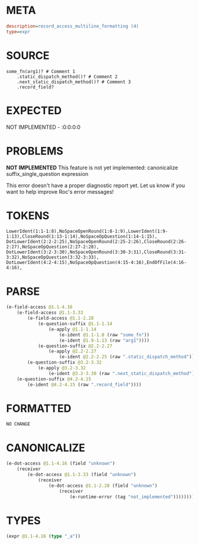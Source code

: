 # META
~~~ini
description=record_access_multiline_formatting (4)
type=expr
~~~
# SOURCE
~~~roc
some_fn(arg1)? # Comment 1
	.static_dispatch_method()? # Comment 2
	.next_static_dispatch_method()? # Comment 3
	.record_field?
~~~
# EXPECTED
NOT IMPLEMENTED - :0:0:0:0
# PROBLEMS
**NOT IMPLEMENTED**
This feature is not yet implemented: canonicalize suffix_single_question expression

This error doesn't have a proper diagnostic report yet. Let us know if you want to help improve Roc's error messages!

# TOKENS
~~~zig
LowerIdent(1:1-1:8),NoSpaceOpenRound(1:8-1:9),LowerIdent(1:9-1:13),CloseRound(1:13-1:14),NoSpaceOpQuestion(1:14-1:15),
DotLowerIdent(2:2-2:25),NoSpaceOpenRound(2:25-2:26),CloseRound(2:26-2:27),NoSpaceOpQuestion(2:27-2:28),
DotLowerIdent(3:2-3:30),NoSpaceOpenRound(3:30-3:31),CloseRound(3:31-3:32),NoSpaceOpQuestion(3:32-3:33),
DotLowerIdent(4:2-4:15),NoSpaceOpQuestion(4:15-4:16),EndOfFile(4:16-4:16),
~~~
# PARSE
~~~clojure
(e-field-access @1.1-4.16
	(e-field-access @1.1-3.33
		(e-field-access @1.1-2.28
			(e-question-suffix @1.1-1.14
				(e-apply @1.1-1.14
					(e-ident @1.1-1.8 (raw "some_fn"))
					(e-ident @1.9-1.13 (raw "arg1"))))
			(e-question-suffix @2.2-2.27
				(e-apply @2.2-2.27
					(e-ident @2.2-2.25 (raw ".static_dispatch_method")))))
		(e-question-suffix @3.2-3.32
			(e-apply @3.2-3.32
				(e-ident @3.2-3.30 (raw ".next_static_dispatch_method")))))
	(e-question-suffix @4.2-4.15
		(e-ident @4.2-4.15 (raw ".record_field"))))
~~~
# FORMATTED
~~~roc
NO CHANGE
~~~
# CANONICALIZE
~~~clojure
(e-dot-access @1.1-4.16 (field "unknown")
	(receiver
		(e-dot-access @1.1-3.33 (field "unknown")
			(receiver
				(e-dot-access @1.1-2.28 (field "unknown")
					(receiver
						(e-runtime-error (tag "not_implemented"))))))))
~~~
# TYPES
~~~clojure
(expr @1.1-4.16 (type "_a"))
~~~
